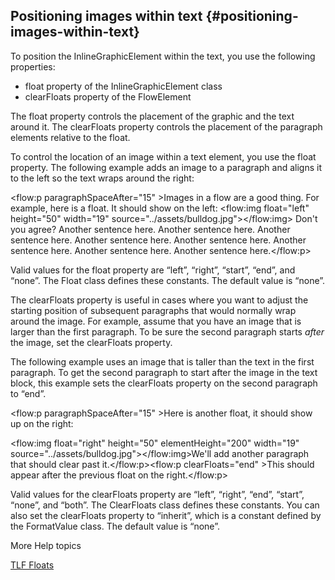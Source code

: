 ## Positioning images within text {#positioning-images-within-text}

To position the InlineGraphicElement within the text, you use the following properties:

*   float property of the InlineGraphicElement class
*   clearFloats property of the FlowElement

The float property controls the placement of the graphic and the text around it. The clearFloats property controls the placement of the paragraph elements relative to the float.

To control the location of an image within a text element, you use the float property. The following example adds an image to a paragraph and aligns it to the left so the text wraps around the right:

&lt;flow:p paragraphSpaceAfter=&quot;15&quot; &gt;Images in a flow are a good thing. For example, here is a float. It should show on the left: &lt;flow:img float=&quot;left&quot; height=&quot;50&quot; width=&quot;19&quot; source=&quot;../assets/bulldog.jpg&quot;&gt;&lt;/flow:img&gt; Don&#039;t you agree? Another sentence here. Another sentence here. Another sentence here. Another sentence here. Another sentence here. Another sentence here. Another sentence here. Another sentence here.&lt;/flow:p&gt;

Valid values for the float property are “left”, “right”, “start”, “end”, and “none”. The Float class defines these constants. The default value is “none”.

The clearFloats property is useful in cases where you want to adjust the starting position of subsequent paragraphs that would normally wrap around the image. For example, assume that you have an image that is larger than the first paragraph. To be sure the second paragraph starts _after_ the image, set the clearFloats property.

The following example uses an image that is taller than the text in the first paragraph. To get the second paragraph to start after the image in the text block, this example sets the clearFloats property on the second paragraph to “end”.

&lt;flow:p paragraphSpaceAfter=&quot;15&quot; &gt;Here is another float, it should show up on the right:

&lt;flow:img float=&quot;right&quot; height=&quot;50&quot; elementHeight=&quot;200&quot; width=&quot;19&quot; source=&quot;../assets/bulldog.jpg&quot;&gt;&lt;/flow:img&gt;We&#039;ll add another paragraph that should clear past it.&lt;/flow:p&gt;&lt;flow:p clearFloats=&quot;end&quot; &gt;This should appear after the previous float on the right.&lt;/flow:p&gt;

Valid values for the clearFloats property are “left”, “right”, “end”, “start”, “none”, and “both”. The ClearFloats class defines these constants. You can also set the clearFloats property to “inherit”, which is a constant defined by the FormatValue class. The default value is “none”.

More Help topics

[TLF Floats](http://blogs.adobe.com/tlf/2010/07/floats.html)